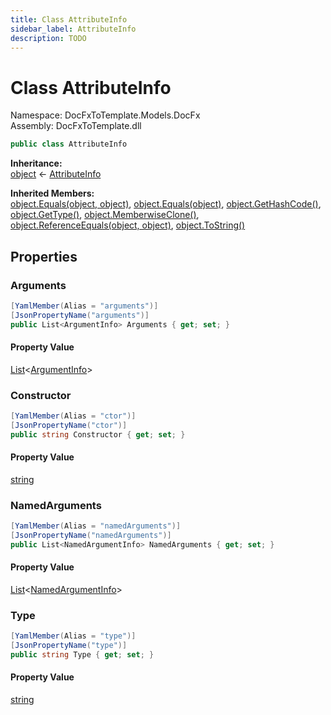 ```yaml
---
title: Class AttributeInfo
sidebar_label: AttributeInfo
description: TODO
---
```


# Class AttributeInfo
Namespace: DocFxToTemplate.Models.DocFx   
Assembly: DocFxToTemplate.dll
    
   

```csharp title="T:\Projekty\DocFxToTemplate\src\DocFxToTemplate\Models\DocFx\AttributeInfo.cs#9" 
public class AttributeInfo
```

**Inheritance:**   
[object](https://learn.microsoft.com/dotnet/api/system.object) &lt;- 
[AttributeInfo](../DocFxToTemplate.Models.DocFx/AttributeInfo)   

**Inherited Members:**   
[object.Equals(object, object)](https://learn.microsoft.com/dotnet/api/system.object.equals#system-object-equals(system-object-system-object)), [object.Equals(object)](https://learn.microsoft.com/dotnet/api/system.object.equals#system-object-equals(system-object)), [object.GetHashCode()](https://learn.microsoft.com/dotnet/api/system.object.gethashcode), [object.GetType()](https://learn.microsoft.com/dotnet/api/system.object.gettype), [object.MemberwiseClone()](https://learn.microsoft.com/dotnet/api/system.object.memberwiseclone), [object.ReferenceEquals(object, object)](https://learn.microsoft.com/dotnet/api/system.object.referenceequals), [object.ToString()](https://learn.microsoft.com/dotnet/api/system.object.tostring)   

   

## Properties
### Arguments
   
            
```csharp title="T:\Projekty\DocFxToTemplate\src\DocFxToTemplate\Models\DocFx\AttributeInfo.cs#20"
[YamlMember(Alias = "arguments")]
[JsonPropertyName("arguments")]
public List<ArgumentInfo> Arguments { get; set; }
```   

#### Property Value
[List](https://learn.microsoft.com/dotnet/api/system.collections.generic.list-1)&lt;[ArgumentInfo](../DocFxToTemplate.Models.DocFx/ArgumentInfo)&gt;   
   
### Constructor
   
            
```csharp title="T:\Projekty\DocFxToTemplate\src\DocFxToTemplate\Models\DocFx\AttributeInfo.cs#16"
[YamlMember(Alias = "ctor")]
[JsonPropertyName("ctor")]
public string Constructor { get; set; }
```   

#### Property Value
[string](https://learn.microsoft.com/dotnet/api/system.string)   
   
### NamedArguments
   
            
```csharp title="T:\Projekty\DocFxToTemplate\src\DocFxToTemplate\Models\DocFx\AttributeInfo.cs#24"
[YamlMember(Alias = "namedArguments")]
[JsonPropertyName("namedArguments")]
public List<NamedArgumentInfo> NamedArguments { get; set; }
```   

#### Property Value
[List](https://learn.microsoft.com/dotnet/api/system.collections.generic.list-1)&lt;[NamedArgumentInfo](../DocFxToTemplate.Models.DocFx/NamedArgumentInfo)&gt;   
   
### Type
   
            
```csharp title="T:\Projekty\DocFxToTemplate\src\DocFxToTemplate\Models\DocFx\AttributeInfo.cs#11"
[YamlMember(Alias = "type")]
[JsonPropertyName("type")]
public string Type { get; set; }
```   

#### Property Value
[string](https://learn.microsoft.com/dotnet/api/system.string)   
   
   

   

   

   

   

   